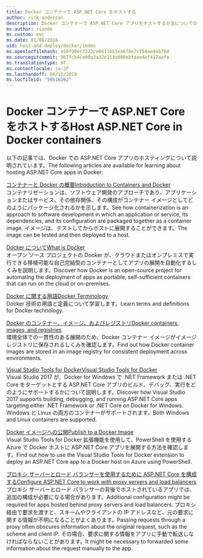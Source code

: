 ```yaml
---
title: Docker コンテナーで ASP.NET Core をホストする
author: rick-anderson
description: Docker コンテナーで ASP.NET Core アプリをホストする方法についてのリソースへのリンクを検出します。
ms.author: riande
ms.custom: mvc
ms.date: 01/08/2018
uid: host-and-deploy/docker/index
ms.openlocfilehash: e56f90ec7272ce0411651ee6f8e7c754ae44b78d
ms.sourcegitcommit: 9b7fcb4ce00a3a32e153a080ebfaae4ef417aafa
ms.translationtype: HT
ms.contentlocale: ja-JP
ms.lasthandoff: 04/12/2019
ms.locfileid: "59516262"
---
```

# <a name="host-aspnet-core-in-docker-containers"></a><span data-ttu-id="b5d2f-103">Docker コンテナーで ASP.NET Core をホストする</span><span class="sxs-lookup"><span data-stu-id="b5d2f-103">Host ASP.NET Core in Docker containers</span></span>

<span data-ttu-id="b5d2f-104">以下の記事では、Docker での ASP.NET Core アプリのホスティングについて説明されています。</span><span class="sxs-lookup"><span data-stu-id="b5d2f-104">The following articles are available for learning about hosting ASP.NET Core apps in Docker:</span></span>

[<span data-ttu-id="b5d2f-105">コンテナーと Docker の概要</span><span class="sxs-lookup"><span data-stu-id="b5d2f-105">Introduction to Containers and Docker</span></span>](/dotnet/standard/microservices-architecture/container-docker-introduction/index)  
<span data-ttu-id="b5d2f-106">コンテナリゼーションは、ソフトウェア開発のアプローチであり、アプリケーションまたはサービス、その依存関係、その構成がコンテナー イメージとしてどのようにパッケージ化されるかを示します。</span><span class="sxs-lookup"><span data-stu-id="b5d2f-106">See how containerization is an approach to software development in which an application or service, its dependencies, and its configuration are packaged together as a container image.</span></span> <span data-ttu-id="b5d2f-107">イメージは、テストしてからホストに展開することができます。</span><span class="sxs-lookup"><span data-stu-id="b5d2f-107">The image can be tested and then deployed to a host.</span></span>

[<span data-ttu-id="b5d2f-108">Docker について</span><span class="sxs-lookup"><span data-stu-id="b5d2f-108">What is Docker</span></span>](/dotnet/standard/microservices-architecture/container-docker-introduction/docker-defined)  
<span data-ttu-id="b5d2f-109">オープン ソース プロジェクトの Docker が、クラウドまたはオンプレミスで実行できる移植可能な自己完結型のコンテナーとしてアプリの展開を自動化するしくみを説明します。</span><span class="sxs-lookup"><span data-stu-id="b5d2f-109">Discover how Docker is an open-source project for automating the deployment of apps as portable, self-sufficient containers that can run on the cloud or on-premises.</span></span>

[<span data-ttu-id="b5d2f-110">Docker に関する用語</span><span class="sxs-lookup"><span data-stu-id="b5d2f-110">Docker Terminology</span></span>](/dotnet/standard/microservices-architecture/container-docker-introduction/docker-terminology)  
<span data-ttu-id="b5d2f-111">Docker 技術の用語と定義について学習します。</span><span class="sxs-lookup"><span data-stu-id="b5d2f-111">Learn terms and definitions for Docker technology.</span></span>

[<span data-ttu-id="b5d2f-112">Docker のコンテナー、イメージ、およびレジストリ</span><span class="sxs-lookup"><span data-stu-id="b5d2f-112">Docker containers, images, and registries</span></span>](/dotnet/standard/microservices-architecture/container-docker-introduction/docker-containers-images-registries)  
<span data-ttu-id="b5d2f-113">環境全体での一貫性のある展開のため、Docker コンテナー イメージがイメージ レジストリに保存されるしくみを確認します。</span><span class="sxs-lookup"><span data-stu-id="b5d2f-113">Find out how Docker container images are stored in an image registry for consistent deployment across environments.</span></span>

[<span data-ttu-id="b5d2f-114">Visual Studio Tools for Docker</span><span class="sxs-lookup"><span data-stu-id="b5d2f-114">Visual Studio Tools for Docker</span></span>](xref:host-and-deploy/docker/visual-studio-tools-for-docker)  
<span data-ttu-id="b5d2f-115">Visual Studio 2017 が、Docker for Windows で .NET Framework または .NET Core をターゲットとする ASP.NET Core アプリのビルド、デバッグ、実行をどのようにサポートするかについて説明します。</span><span class="sxs-lookup"><span data-stu-id="b5d2f-115">Discover how Visual Studio 2017 supports building, debugging, and running ASP.NET Core apps targeting either .NET Framework or .NET Core on Docker for Windows.</span></span> <span data-ttu-id="b5d2f-116">Windows と Linux の両方のコンテナーがサポートされます。</span><span class="sxs-lookup"><span data-stu-id="b5d2f-116">Both Windows and Linux containers are supported.</span></span>

[<span data-ttu-id="b5d2f-117">Docker イメージへの公開</span><span class="sxs-lookup"><span data-stu-id="b5d2f-117">Publish to a Docker Image</span></span>](/azure/vs-azure-tools-docker-hosting-web-apps-in-docker)  
<span data-ttu-id="b5d2f-118">Visual Studio Tools for Docker 拡張機能を使用して、PowerShell を使用する Azure で Docker ホストに ASP.NET Core アプリを展開する方法を確認します。</span><span class="sxs-lookup"><span data-stu-id="b5d2f-118">Find out how to use the Visual Studio Tools for Docker extension to deploy an ASP.NET Core app to a Docker host on Azure using PowerShell.</span></span>

[<span data-ttu-id="b5d2f-119">プロキシ サーバーとロード バランサーを使用するために ASP.NET Core を構成する</span><span class="sxs-lookup"><span data-stu-id="b5d2f-119">Configure ASP.NET Core to work with proxy servers and load balancers</span></span>](xref:host-and-deploy/proxy-load-balancer)  
<span data-ttu-id="b5d2f-120">プロキシ サーバーとロード バランサーの背後でホストされているアプリでは、追加の構成が必要になる場合があります。</span><span class="sxs-lookup"><span data-stu-id="b5d2f-120">Additional configuration might be required for apps hosted behind proxy servers and load balancers.</span></span> <span data-ttu-id="b5d2f-121">プロキシ経由で要求を渡すと、スキームやクライアントの IP アドレスなど、元の要求に関する情報が不明になることがよくあります。</span><span class="sxs-lookup"><span data-stu-id="b5d2f-121">Passing requests through a proxy often obscures information about the original request, such as the scheme and client IP.</span></span> <span data-ttu-id="b5d2f-122">その場合、要求に関する情報をアプリに手動で転送しなければならないことがあります。</span><span class="sxs-lookup"><span data-stu-id="b5d2f-122">It might be necessary to forwarded some information about the request manually to the app.</span></span>
